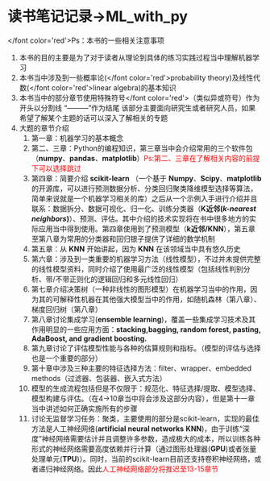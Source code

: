 # 读书笔记记录->ML_with_py

</font color='red'>Ps：本书的一些相关注意事项</font>

1. 本书的目的主要是为了对于读者从理论到具体的练习实践过程当中理解机器学习
2. 本书当中涉及到一些概率论(</font color='red'>probability theory</font>)及线性代数(</font color='red'>linear algebra</font>)的基本知识
3. 本书当中的部分章节使用特殊符号</font color='red'>（类似异或符号）</font>作为开头以分割线 “———”作为结尾 该部分主要面向研究生或者研究人员，如果希望了解某个主题的话可以深入了解相关的专题
4. 大题的章节介绍
    1. 第一章：机器学习的基本概念
    2. 第二、三章：Python的编程知识，第三章当中会介绍常用的三个软件包（**numpy**、**pandas**、**matplotlib**）<font color='red'>Ps:第二、三章在了解相关内容的前提下可以选择跳过</font>
    3. 第四章：简要介绍 **scikit-learn** （一个基于 **Numpy**、**Scipy**、**matplotlib** 的开源库，可以进行预测数据分析、分类回归聚类降维模型选择等算法，简单来说就是一个机器学习相关的库）之后从一个示例入手进行介绍并且联系：数据拆分、数据可视化、归一化、训练分类器（**K近邻(*k-nearest neighbors*)**）、预测、评估。其中介绍的技术实现将在书中很多地方的实际应用当中得到使用。第四章使用到了预测模型（**k近邻/KNN**），第五章至第八章为常用的分类器和回归银子提供了详细的数学机制
    4. 第五章：从 **KNN** 开始讲起，因为 **KNN** 在该领域当中具有悠久历史
    5. 第六章：涉及到一类重要的机器学习方法（线性模型），不过并未提供完整的线性模型资料，同时介绍了使用最广泛的线性模型（包括线性判别分析、带/不带正则化的逻辑回归和多元线性回归）
    6. 第七章介绍决策树（一种非线性的图形模型）在机器学习当中的作用，因为其的可解释性机器在其他强大模型当中的作用，如随机森林（第八章）、梯度回归树（第八章）
    7. 第八章讨论集成学习(**ensemble learning**)，覆盖一些集成学习技术及其作用明显的一些应用方面：**stacking,bagging, random forest, pasting, AdaBoost, and gradient boosting.** 
    8. 第九章讨论了评估模型性能与各种的估算规则和指标。（模型的评估与选择也是一个重要的部分）
    10. 第十章中涉及三种主要的特征选择方法：filter、wrapper、embedded methods（过滤器、包装器、嵌入式方法）
    11. 模型的生成流程包括但是不仅限于：规范化、特征选择/提取、模型选择、模型构建与评估。（在4->10章当中将会涉及这部分内容），但是第十一章当中讲述如何正确实施所有的步骤
    12. 讨论无监督学习任务：聚类，主要使用的部分是scikit-learn，实现的最佳方法是人工神经网络(**artificial neural networks** **KNN**)，由于训练“深度”神经网络需要估计并且调整许多参数，造成极大的成本，所以训练各种形式的神经网络需要高度依赖并行计算（通过图形处理器(**GPU**)或者张量处理单元(**TPU**)）。同时，当前的scikit-learn目前还支持卷积神经网络，或者递归神经网络。因此<font color='red'>人工神经网络部分将推迟至13-15章节</font>

    
